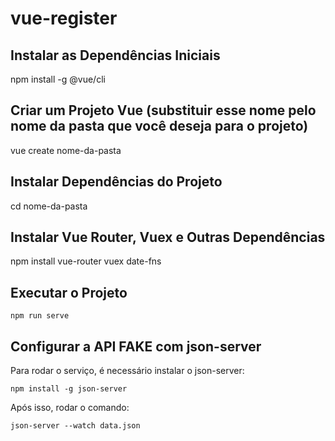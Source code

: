 # vue-register

## Instalar as Dependências Iniciais

npm install -g @vue/cli

## Criar um Projeto Vue (substituir esse nome pelo nome da pasta que você deseja para o projeto)

vue create nome-da-pasta

## Instalar Dependências do Projeto

cd nome-da-pasta

## Instalar Vue Router, Vuex e Outras Dependências

npm install vue-router vuex date-fns

## Executar o Projeto
```
npm run serve
```

## Configurar a API FAKE com json-server

Para rodar o serviço, é necessário instalar o json-server:
```
npm install -g json-server
```
Após isso, rodar o comando:
```
json-server --watch data.json
```
